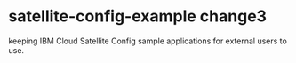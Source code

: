 # satellite-config-example change3
keeping IBM Cloud Satellite Config sample applications for external users to use.
